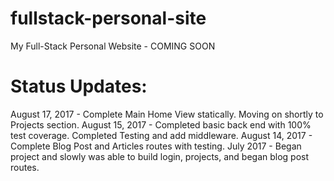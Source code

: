 # fullstack-personal-site
My Full-Stack Personal Website - COMING SOON

# Status Updates:

August 17, 2017 - Complete Main Home View statically. Moving on shortly to Projects section.
August 15, 2017 - Completed basic back end with 100% test coverage. Completed Testing and add middleware.
August 14, 2017 - Complete Blog Post and Articles routes with testing.
July 2017 - Began project and slowly was able to build login, projects, and began blog post routes.
